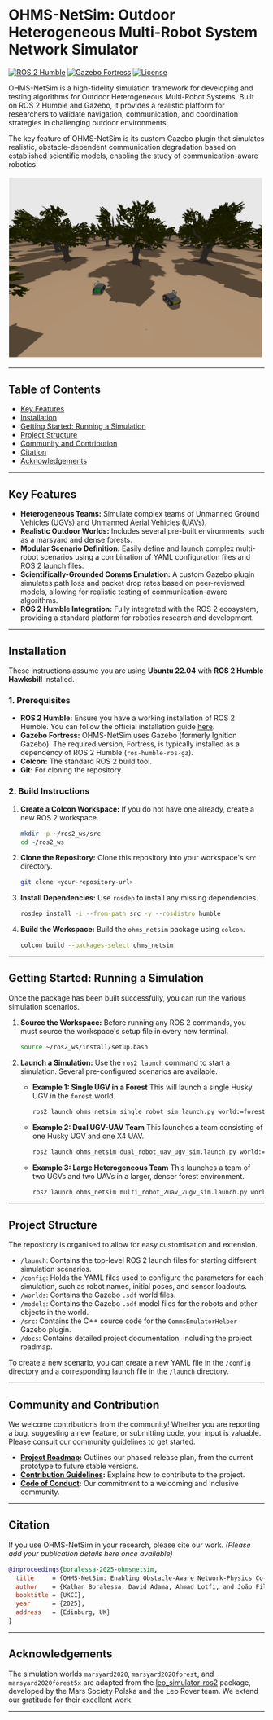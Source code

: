 # OHMS-NetSim: Outdoor Heterogeneous Multi-Robot System Network Simulator

[![ROS 2 Humble](https://img.shields.io/badge/ROS%202-Humble-blue)](https://docs.ros.org/en/humble/index.html)
[![Gazebo Fortress](https://img.shields.io/badge/Gazebo-Fortress-orange)](https://gazebosim.org/docs/fortress)
[![License](https://img.shields.io/badge/License-Apache%202.0-blue.svg)](./LICENSE)

OHMS-NetSim is a high-fidelity simulation framework for developing and testing algorithms for Outdoor Heterogeneous Multi-Robot Systems. Built on ROS 2 Humble and Gazebo, it provides a realistic platform for researchers to validate navigation, communication, and coordination strategies in challenging outdoor environments.

The key feature of OHMS-NetSim is its custom Gazebo plugin that simulates realistic, obstacle-dependent communication degradation based on established scientific models, enabling the study of communication-aware robotics.

![OHMS-NetSim Forest Environment](./docs/images/ohms_netsim_screenshot.png)

---

## Table of Contents
- [Key Features](#key-features)
- [Installation](#installation)
- [Getting Started: Running a Simulation](#getting-started-running-a-simulation)
- [Project Structure](#project-structure)
- [Community and Contribution](#community-and-contribution)
- [Citation](#citation)
- [Acknowledgements](#acknowledgements)

---

## Key Features

* **Heterogeneous Teams:** Simulate complex teams of Unmanned Ground Vehicles (UGVs) and Unmanned Aerial Vehicles (UAVs).
* **Realistic Outdoor Worlds:** Includes several pre-built environments, such as a marsyard and dense forests.
* **Modular Scenario Definition:** Easily define and launch complex multi-robot scenarios using a combination of YAML configuration files and ROS 2 launch files.
* **Scientifically-Grounded Comms Emulation:** A custom Gazebo plugin simulates path loss and packet drop rates based on peer-reviewed models, allowing for realistic testing of communication-aware algorithms.
* **ROS 2 Humble Integration:** Fully integrated with the ROS 2 ecosystem, providing a standard platform for robotics research and development.

---

## Installation

These instructions assume you are using **Ubuntu 22.04** with **ROS 2 Humble Hawksbill** installed.

### 1. Prerequisites

* **ROS 2 Humble:** Ensure you have a working installation of ROS 2 Humble. You can follow the official installation guide [here](https://docs.ros.org/en/humble/Installation/Ubuntu-Install-Debians.html).
* **Gazebo Fortress:** OHMS-NetSim uses Gazebo (formerly Ignition Gazebo). The required version, Fortress, is typically installed as a dependency of ROS 2 Humble (`ros-humble-ros-gz`).
* **Colcon:** The standard ROS 2 build tool.
* **Git:** For cloning the repository.

### 2. Build Instructions

1.  **Create a Colcon Workspace:**
    If you do not have one already, create a new ROS 2 workspace.
    ```bash
    mkdir -p ~/ros2_ws/src
    cd ~/ros2_ws
    ```

2.  **Clone the Repository:**
    Clone this repository into your workspace's `src` directory.
    ```bash
    git clone <your-repository-url> 
    ```

3.  **Install Dependencies:**
    Use `rosdep` to install any missing dependencies.
    ```bash
    rosdep install -i --from-path src -y --rosdistro humble
    ```

4.  **Build the Workspace:**
    Build the `ohms_netsim` package using `colcon`.
    ```bash
    colcon build --packages-select ohms_netsim
    ```

---

## Getting Started: Running a Simulation

Once the package has been built successfully, you can run the various simulation scenarios.

1.  **Source the Workspace:**
    Before running any ROS 2 commands, you must source the workspace's setup file in every new terminal.
    ```bash
    source ~/ros2_ws/install/setup.bash
    ```

2.  **Launch a Simulation:**
    Use the `ros2 launch` command to start a simulation. Several pre-configured scenarios are available.

    * **Example 1: Single UGV in a Forest**
        This will launch a single Husky UGV in the `forest` world.
        ```bash
        ros2 launch ohms_netsim single_robot_sim.launch.py world:=forest
        ```

    * **Example 2: Dual UGV-UAV Team**
        This launches a team consisting of one Husky UGV and one X4 UAV.
        ```bash
        ros2 launch ohms_netsim dual_robot_uav_ugv_sim.launch.py world:=forest
        ```

    * **Example 3: Large Heterogeneous Team**
        This launches a team of two UGVs and two UAVs in a larger, denser forest environment.
        ```bash
        ros2 launch ohms_netsim multi_robot_2uav_2ugv_sim.launch.py world:=forest5x
        ```

---

## Project Structure

The repository is organised to allow for easy customisation and extension.

* `/launch`: Contains the top-level ROS 2 launch files for starting different simulation scenarios.
* `/config`: Holds the YAML files used to configure the parameters for each simulation, such as robot names, initial poses, and sensor loadouts.
* `/worlds`: Contains the Gazebo `.sdf` world files.
* `/models`: Contains the Gazebo `.sdf` model files for the robots and other objects in the world.
* `/src`: Contains the C++ source code for the `CommsEmulatorHelper` Gazebo plugin.
* `/docs`: Contains detailed project documentation, including the project roadmap.

To create a new scenario, you can create a new YAML file in the `/config` directory and a corresponding launch file in the `/launch` directory.

---

## Community and Contribution

We welcome contributions from the community! Whether you are reporting a bug, suggesting a new feature, or submitting code, your input is valuable. Please consult our community guidelines to get started.

* **[Project Roadmap](./docs/ROADMAP.md):** Outlines our phased release plan, from the current prototype to future stable versions.
* **[Contribution Guidelines](./CONTRIBUTING.md):** Explains how to contribute to the project.
* **[Code of Conduct](./CODE_OF_CONDUCT.md):** Our commitment to a welcoming and inclusive community.

---

## Citation

If you use OHMS-NetSim in your research, please cite our work.
*(Please add your publication details here once available)*

```bibtex
@inproceedings{boralessa-2025-ohmsnetsim,
  title     = {OHMS‑NetSim: Enabling Obstacle‑Aware Network‑Physics Co-Simulation for Outdoor Multi‑Robot Applications},
  author    = {Kalhan Boralessa, David Adama, Ahmad Lotfi, and João Filipe Ferreira},
  booktitle = {UKCI},
  year      = {2025},
  address   = {Edinburg, UK}
}
```

---

## Acknowledgements

The simulation worlds `marsyard2020`, `marsyard2020forest`, and `marsyard2020forest5x` are adapted from the [leo_simulator-ros2](https://github.com/LeoRover/leo_simulator-ros2) package, developed by the Mars Society Polska and the Leo Rover team. We extend our gratitude for their excellent work.

---
